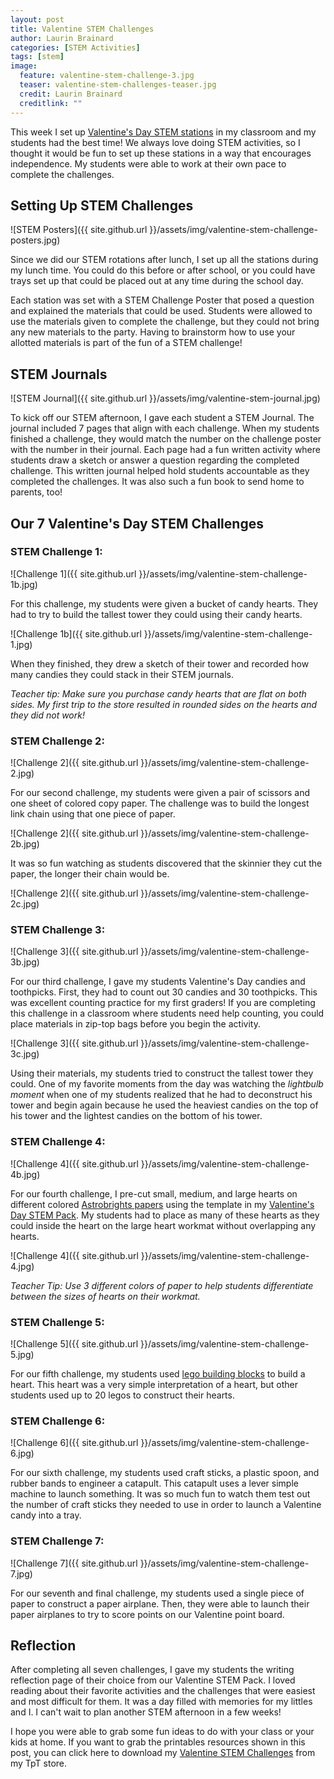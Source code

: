 ```yaml
---
layout: post
title: Valentine STEM Challenges
author: Laurin Brainard
categories: [STEM Activities]
tags: [stem]
image:
  feature: valentine-stem-challenge-3.jpg
  teaser: valentine-stem-challenges-teaser.jpg
  credit: Laurin Brainard
  creditlink: ""
---
```

This week I set up [Valentine's Day STEM stations](https://www.teacherspayteachers.com/Product/50-off-for-48-Hours-Valentine-STEM-Challenges-5248004?utm_source=PB%20Blog&utm_campaign=Valentine%20STEM%20Stations) in my classroom and my students had the best time! We always love doing STEM activities, so I thought it would be fun to set up these stations in a way that encourages independence. My students were able to work at their own pace to complete the challenges.

## Setting Up STEM Challenges
![STEM Posters]({{ site.github.url }}/assets/img/valentine-stem-challenge-posters.jpg)

Since we did our STEM rotations after lunch, I set up all the stations during my lunch time. You could do this before or after school, or you could have trays set up that could be placed out at any time during the school day. 

Each station was set with a STEM Challenge Poster that posed a question and explained the materials that could be used. Students were allowed to use the materials given to complete the challenge, but they could not bring any new materials to the party. Having to brainstorm how to use your allotted materials is part of the fun of a STEM challenge! 

## STEM Journals
![STEM Journal]({{ site.github.url }}/assets/img/valentine-stem-journal.jpg)

To kick off our STEM afternoon, I gave each student a STEM Journal. The journal included 7 pages that align with each challenge. When my students finished a challenge, they would match the number on the challenge poster with the number in their journal. Each page had a fun written activity where students draw a sketch or answer a question regarding the completed challenge. This written journal helped hold students accountable as they completed the challenges. It was also such a fun book to send home to parents, too!

## Our 7 Valentine's Day STEM Challenges

### STEM Challenge 1: 
![Challenge 1]({{ site.github.url }}/assets/img/valentine-stem-challenge-1b.jpg)

For this challenge, my students were given a bucket of candy hearts. They had to try to build the tallest tower they could using their candy hearts. 

![Challenge 1b]({{ site.github.url }}/assets/img/valentine-stem-challenge-1.jpg)

When they finished, they drew a sketch of their tower and recorded how many candies they could stack in their STEM journals.

*Teacher tip: Make sure you purchase candy hearts that are flat on both sides. My first trip to the store resulted in rounded sides on the hearts and they did not work!*

### STEM Challenge 2:
![Challenge 2]({{ site.github.url }}/assets/img/valentine-stem-challenge-2.jpg)

For our second challenge, my students were given a pair of scissors and one sheet of colored copy paper. The challenge was to build the longest link chain using that one piece of paper. 

![Challenge 2]({{ site.github.url }}/assets/img/valentine-stem-challenge-2b.jpg)

It was so fun watching as students discovered that the skinnier they cut the paper, the longer their chain would be. 

![Challenge 2]({{ site.github.url }}/assets/img/valentine-stem-challenge-2c.jpg)

### STEM Challenge 3:
![Challenge 3]({{ site.github.url }}/assets/img/valentine-stem-challenge-3b.jpg)

For our third challenge, I gave my students Valentine's Day candies and toothpicks. First, they had to count out 30 candies and 30 toothpicks. This was excellent counting practice for my first graders! If you are completing this challenge in a classroom where students need help counting, you could place materials in zip-top bags before you begin the activity. 

![Challenge 3]({{ site.github.url }}/assets/img/valentine-stem-challenge-3c.jpg)

Using their materials, my students tried to construct the tallest tower they could. One of my favorite moments from the day was watching the *lightbulb moment* when one of my students realized that he had to deconstruct his tower and begin again because he used the heaviest candies on the top of his tower and the lightest candies on the bottom of his tower. 

### STEM Challenge 4:
![Challenge 4]({{ site.github.url }}/assets/img/valentine-stem-challenge-4b.jpg)

For our fourth challenge, I pre-cut small, medium, and large hearts on different colored [Astrobrights papers](https://www.amazon.com/gp/product/B01LX0UJBN/ref=as_li_tl?ie=UTF8&camp=1789&creative=9325&creativeASIN=B01LX0UJBN&linkCode=as2&tag=theprimarybra-20&linkId=3b99140818a0edf8d0a551c9fee02a4c) using the template in my [Valentine's Day STEM Pack](https://www.teacherspayteachers.com/Product/50-off-for-48-Hours-Valentine-STEM-Challenges-5248004?utm_source=PB%20Blog&utm_campaign=Valentine%20STEM%20Stations). My students had to place as many of these hearts as they could inside the heart on the large heart workmat without overlapping any hearts. 

![Challenge 4]({{ site.github.url }}/assets/img/valentine-stem-challenge-4.jpg)

*Teacher Tip: Use 3 different colors of paper to help students differentiate between the sizes of hearts on their workmat.*

### STEM Challenge 5: 
![Challenge 5]({{ site.github.url }}/assets/img/valentine-stem-challenge-5.jpg)

For our fifth challenge, my students used [lego building blocks](https://amzn.to/2wiQPVj) to build a heart. This heart was a very simple interpretation of a heart, but other students used up to 20 legos to construct their hearts. 

### STEM Challenge 6:
![Challenge 6]({{ site.github.url }}/assets/img/valentine-stem-challenge-6.jpg)

For our sixth challenge, my students used craft sticks, a plastic spoon, and rubber bands to engineer a catapult. This catapult uses a lever simple machine to launch something. It was so much fun to watch them test out the number of craft sticks they needed to use in order to launch a Valentine candy into a tray. 

### STEM Challenge 7:
![Challenge 7]({{ site.github.url }}/assets/img/valentine-stem-challenge-7.jpg)

For our seventh and final challenge, my students used a single piece of paper to construct a paper airplane. Then, they were able to launch their paper airplanes to try to score points on our Valentine point board.

## Reflection

After completing all seven challenges, I gave my students the writing reflection page of their choice from our Valentine STEM Pack. I loved reading about their favorite activities and the challenges that were easiest and most difficult for them. It was a day filled with memories for my littles and I. I can't wait to plan another STEM afternoon in a few weeks! 

I hope you were able to grab some fun ideas to do with your class or your kids at home. If you want to grab the printables resources shown in this post, you can click here to download my [Valentine STEM Challenges](https://www.teacherspayteachers.com/Product/50-off-for-48-Hours-Valentine-STEM-Challenges-5248004?utm_source=PB%20Blog&utm_campaign=Valentine%20STEM%20Stations) from my TpT store. 
